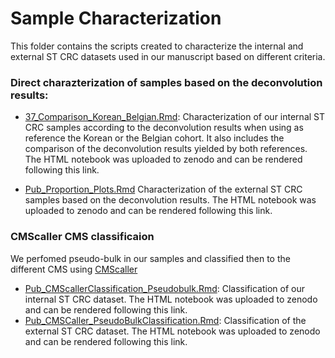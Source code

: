 # Sample Characterization

This folder contains the scripts created to characterize the internal and external ST CRC datasets used in our manuscript based on different criteria.  

### Direct charazterization of samples based on the deconvolution results: 

* [37_Comparison_Korean_Belgian.Rmd](https://github.com/alberto-valdeolivas/ST_CRC_CMS/blob/main/Sample_Characterization/37_Comparison_Korean_Belgian.Rmd): Characterization of our internal ST CRC samples according to the deconvolution results when using as reference the Korean or the Belgian cohort. It also includes the comparison of the deconvolution results yielded by both references. The HTML notebook was uploaded to zenodo and can be rendered following this link. 

* [Pub_Proportion_Plots.Rmd](https://github.com/alberto-valdeolivas/ST_CRC_CMS/blob/main/Sample_Characterization/Pub_Proportion_Plots.Rmd) Characterization of the external ST CRC samples based on the deconvolution results. The HTML notebook was uploaded to zenodo and can be rendered following this link. 

### CMScaller CMS classificaion

We perfomed pseudo-bulk in our samples and classified then to the different CMS using [CMScaller](https://www.nature.com/articles/s41598-017-16747-x)

* [Pub_CMScallerClassification_Pseudobulk.Rmd](https://github.com/alberto-valdeolivas/ST_CRC_CMS/blob/main/Sample_Characterization/Pub_CMScallerClassification_Pseudobulk.Rmd): Classification of our internal ST CRC dataset. The HTML notebook was uploaded to zenodo and can be rendered following this link. 
* [Pub_CMSCaller_PseudoBulkClassification.Rmd](https://github.com/alberto-valdeolivas/ST_CRC_CMS/blob/main/Sample_Characterization/Pub_CMSCaller_PseudoBulkClassification.Rmd): Classification of the external ST CRC dataset. The HTML notebook was uploaded to zenodo and can be rendered following this link. 


